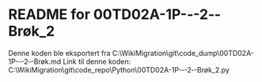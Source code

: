 # README for 00TD02A-1P-‐-2‐-Brøk_2
Denne koden ble eksportert fra C:\WikiMigration\git\code_dump\00TD02A-1P-‐-2‐-Brøk.md
Link til denne koden: C:\WikiMigration\git\code_repo\Python\00TD02A-1P-‐-2‐-Brøk_2.py
